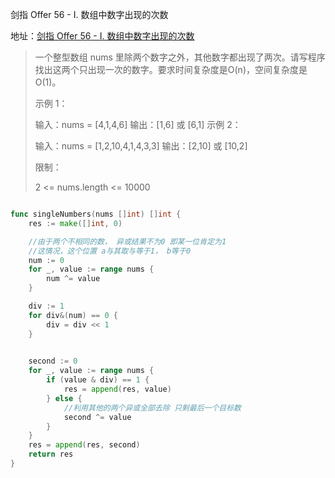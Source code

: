 剑指 Offer 56 - I. 数组中数字出现的次数

地址：[剑指 Offer 56 - I. 数组中数字出现的次数](https://leetcode-cn.com/problems/shu-zu-zhong-shu-zi-chu-xian-de-ci-shu-lcof/)

> 一个整型数组 nums 里除两个数字之外，其他数字都出现了两次。请写程序找出这两个只出现一次的数字。要求时间复杂度是O(n)，空间复杂度是O(1)。
>
>  
>
> 示例 1：
>
> 输入：nums = [4,1,4,6]
> 输出：[1,6] 或 [6,1]
> 示例 2：
>
> 输入：nums = [1,2,10,4,1,4,3,3]
> 输出：[2,10] 或 [10,2]
>
>
> 限制：
>
> 2 <= nums.length <= 10000

``` 

```

```go
func singleNumbers(nums []int) []int {
    res := make([]int, 0)

    //由于两个不相同的数， 异或结果不为0 即某一位肯定为1
    //这情况，这个位置 a与其取与等于1， b等于0 
    num := 0
    for _, value := range nums {
        num ^= value
    }

    div := 1
    for div&(num) == 0 {
        div = div << 1
    }

    
    second := 0
    for _, value := range nums {
        if (value & div) == 1 {
            res = append(res, value)
        } else {
            //利用其他的两个异或全部去除 只剩最后一个目标数
            second ^= value  
        }    
    }
    res = append(res, second)
    return res
}
```

